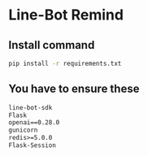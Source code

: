 # Line-Bot Remind

## Install command

```sh
pip install -r requirements.txt
```

## You have to ensure these

```txt
line-bot-sdk
Flask
openai==0.28.0
gunicorn
redis>=5.0.0
Flask-Session
```

